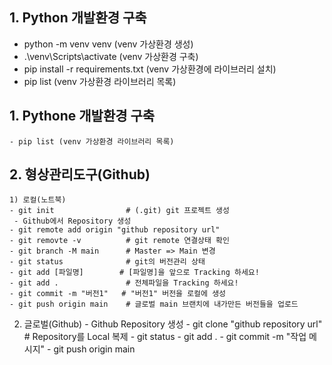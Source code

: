 ## 1. Python 개발환경 구축
- python -m venv venv (venv 가상환경 생성)
- .\venv\Scripts\activate (venv 가상환경 구축)
- pip install -r requirements.txt (venv 가상환경에 라이브러리 설치)
- pip list (venv 가상환경 라이브러리 목록)

## 1. Pythone 개발환경 구축
    - pip list (venv 가상환경 라이브러리 목록)

## 2. 형상관리도구(Github)
    1) 로컬(노트북)
    - git init                # (.git) git 프로젝트 생성
     - Github에서 Repository 생성
    - git remote add origin "github repository url"
    - git removte -v          # git remote 연결상태 확인
    - git branch -M main      # Master => Main 변경
    - git status              # git의 버전관리 상태
    - git add [파일명]        # [파일명]을 앞으로 Tracking 하세요! 
    - git add .               # 전체파일을 Tracking 하세요!
    - git commit -m "버전1"   # "버전1" 버전을 로컬에 생성 
    - git push origin main    # 글로벌 main 브랜치에 내가만든 버전들을 업로드
   2) 글로벌(Github)
    - Github Repository 생성
    - git clone "github repository url"  # Repository를 Local 복제
    - git status
    - git add .
    - git commit -m "작업 메시지"
    - git push origin main